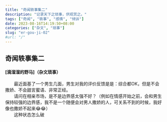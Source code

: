 ```yaml
---
title: "奇闻轶事集二"
description: "记录天下之琐事，供观赏之。"
tags: ["奇闻", "轶事", "感情", "倾诉"]
date: 2023-08-16T14:19:50+08:00
categories: ["杂文", "琐事"]
slug: "er-gou-ji-02"
#url: "/"
---
```


## 奇闻轶事集二
#### [滴溜溜的野马]（杂文琐事）

&emsp;&emsp;最近面基了一个男生几面，男生对我的评价反馈是是：综合都OK，但是不会撒娇、不会甜言蜜语、非常正经。  
&emsp;&emsp;请问在相亲市场，是不是边界感太强不好？（例如在情感开始之前，会和男生保持较强的边界感，我不是一个随便会对男人撒娇的人，可关系不到的时候，我好像也撒娇不起来😂😂）  
&emsp;&emsp;这种状态怎么破